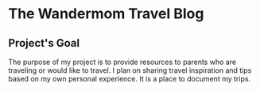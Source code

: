 # The Wandermom Travel Blog


## Project's Goal
The purpose of my project is to provide resources to parents who are traveling or would like to travel. 
I plan on sharing travel inspiration and tips based on my own personal experience. It is a place to document my trips.  

